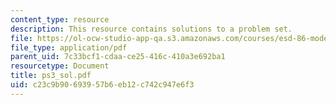 ```yaml
---
content_type: resource
description: This resource contains solutions to a problem set.
file: https://ol-ocw-studio-app-qa.s3.amazonaws.com/courses/esd-86-models-data-and-inference-for-socio-technical-systems-spring-2007/c23c9b90693957b6eb12c742c947e6f3_ps3_sol.pdf
file_type: application/pdf
parent_uid: 7c33bcf1-cdaa-ce25-416c-410a3e692ba1
resourcetype: Document
title: ps3_sol.pdf
uid: c23c9b90-6939-57b6-eb12-c742c947e6f3
---
```

